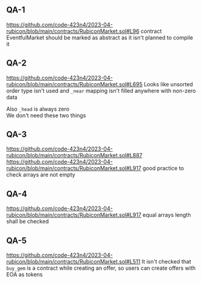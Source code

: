 ## QA-1
https://github.com/code-423n4/2023-04-rubicon/blob/main/contracts/RubiconMarket.sol#L96
contract EventfulMarket should be marked as abstract as it isn't planned to compile it

## QA-2
https://github.com/code-423n4/2023-04-rubicon/blob/main/contracts/RubiconMarket.sol#L695
Looks like unsorted order type isn't used and `_near` mapping isn't filled anywhere with non-zero data 
 
Also `_head` is always zero  
We don't need these two things

## QA-3
https://github.com/code-423n4/2023-04-rubicon/blob/main/contracts/RubiconMarket.sol#L887
https://github.com/code-423n4/2023-04-rubicon/blob/main/contracts/RubiconMarket.sol#L917
good practice to check arrays are not empty

## QA-4
https://github.com/code-423n4/2023-04-rubicon/blob/main/contracts/RubiconMarket.sol#L917
equal arrays length shall be checked

## QA-5
https://github.com/code-423n4/2023-04-rubicon/blob/main/contracts/RubiconMarket.sol#L511
It isn't checked that `buy_gem` is a contract while creating an offer, so users can create offers with EOA as tokens
